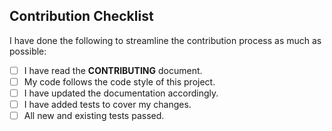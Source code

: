## Contribution Checklist

I have done the following to streamline the contribution process as much as possible:

<!--- What types of changes does your code introduce? Put an `x` in all the boxes that apply: -->
- [ ] I have read the **CONTRIBUTING** document.
- [ ] My code follows the code style of this project.
- [ ] I have updated the documentation accordingly.
- [ ] I have added tests to cover my changes.
- [ ] All new and existing tests passed.
